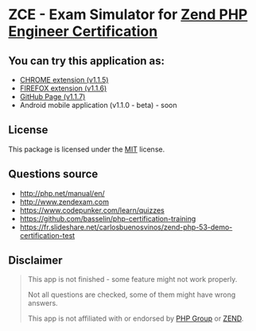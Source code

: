 # ZCE - Exam Simulator for [Zend PHP Engineer Certification](https://www.zend.com/en/services/certification/php-certification)

## You can try this application as: 

* [CHROME extension (v1.1.5)](https://chrome.google.com/webstore/detail/php-zend-certification-exam/kdjolhghoglghipajmbmlmldbpncimge)
* [FIREFOX extension (v1.1.6)](https://addons.mozilla.org/ro/firefox/addon/php-zend-certification-exam/)
* [GitHub Page (v1.1.7)](https://alceanicu.github.io/zce/)
* Android mobile application (v1.1.0 - beta) - soon

## License

This package is licensed under the [MIT](http://opensource.org/licenses/MIT) license.

## Questions source

* http://php.net/manual/en/
* http://www.zendexam.com
* https://www.codepunker.com/learn/quizzes
* https://github.com/basselin/php-certification-training
* https://fr.slideshare.net/carlosbuenosvinos/zend-php-53-demo-certification-test

## Disclaimer

> This app is not finished - some feature might not work properly.
>
> Not all questions are checked, some of them might have wrong answers.
>
> This app is not affiliated with or endorsed by [PHP Group](https://www.php.net/) or [ZEND](https://www.zend.com/en).
